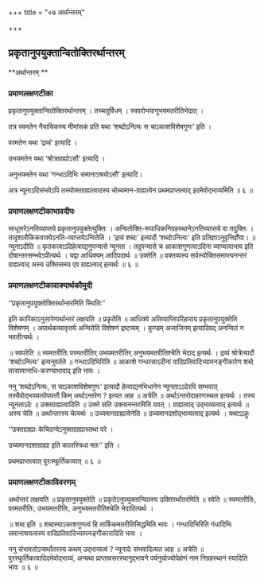 +++
title = "०७ अर्थान्तरम्"

+++


## प्रकृतानुपयुक्तान्वितोक्तिरर्थान्तरम्

**अर्थान्तरम् **

### **प्रमाणलक्षणटीका**

प्रकृतानुपयुक्तान्वितोक्तिरर्थान्तरम् । तच्चतुर्विधम् । स्वपरोभयानुभयमतरीतिभेदात् ।

तत्र स्वमतेन नैयायिकस्य मीमांसकं प्रति यथा ‘शब्दोऽनित्यः स चाऽकाशविशेषगुणः’ इति ।

परमतेन यथा ‘द्रव्यं’ इत्यादि ।

उभयमतेन यथा ‘श्रोत्रग्राह्योऽसौ’ इत्यादि ।

अनुभयमतेन यथा ‘गन्धाऽदिभिः समानाऽश्रयोऽसौ’ इत्यादि।

अत्र न्यूनाऽदिसंभवेऽपि तस्योक्तग्राह्यत्वादस्य चोच्यमान-ग्राह्यत्वेन प्रथमप्राप्तत्वाद् इदमेवोद्भाव्यमिति ॥ ६ ॥

### **प्रमाणलक्षणटीकाभावदीपः**

साधूत्तरेऽनतिव्याप्तये प्रकृतानुपयुक्तेत्युक्तिः । अन्वितोक्ति-रूपाधिकनिग्रहस्थानेऽनतिव्याप्तये वा तदुक्तिः । तादृशलौकिकवाक्येऽनति-व्याप्तयेऽन्वितेति । ‘द्रव्यं शब्दः’ इत्यादौ ‘शब्दोऽनित्यः’ इति प्रतिज्ञाऽनुवृत्तिर्ज्ञेया। ॥ न्यूनाऽदीति ॥ कृतकत्वाऽदिहेत्वाद्यनुपन्यासे न्यूनता । तदुपन्यासे च आकाशगुणत्वाऽदिना व्याप्यत्वाभाव इति दोषान्तरसम्भवेऽपीत्यर्थः । यद्वा आधिक्यम् आदिपदार्थः ॥ उक्तेति ॥ वक्तव्यस्य सर्वस्योक्तिसमाप्त्यनन्तरं ग्राह्यत्वाद् अस्य उक्तिसमय एव ग्राह्यत्वाद् इत्यर्थः ॥ ६ ॥

### **प्रमाणलक्षणटीकावाक्यार्थकौमुदी**

‘‘प्रकृतानुपयुक्तोक्तिरर्थान्तरमिति स्थितिः’’

इति कारिकाऽनुसारेणार्थान्तरं लक्षयति ॥ प्रकृतेति ॥ आधिक्ये अतिव्याप्तिपरिहाराय प्रकृतानुपयुक्तेति विशेषणम् । अपार्थकव्यावृत्तये अन्वितेति विशेषणं द्रष्टव्यम् । कुण्डम् अजाजिनम् इत्यादिवद् अनन्वितं न भवतीत्यर्थः ।

॥ स्वपरेति ॥ स्वमतरीतिः परमतरीतिर् उभयमतरीतिर् अनुभयमतरीतिश्चेेति
भेदाद् इत्यर्थः । द्रव्यं श्रोत्रेत्यादौ ‘शब्दोऽनित्यः’ इत्यनुवर्तते ॥ गन्धाऽदिभिरिति ॥ आकाशे गन्धरसाऽदीनां वादिप्रतिवादिभ्यामनङ्गीकारेण शब्दे तत्सामानाधि-करण्याभावाद् इति भावः ।

ननु ‘शब्दोऽनित्यः, स चाऽकाशविशेषगुणः’ इत्यादौ हेत्वाद्यनभिधानेन न्यूनताऽऽदेरपि सम्भवात् तस्यैवोद्भाव्यत्वोपपत्तौ किम् अर्थाऽन्तरेण ? इत्यत आह ॥ अत्रेति ॥ अर्थाऽन्तरोदाहरणस्थल इत्यर्थः । तस्य न्यूनताऽदेः ॥ उक्तग्राह्यत्वादिति ॥ उक्ते सति उक्त्यनन्तरमिति यवत् । ग्राह्यत्वाद् उद्भाव्यत्वाद् इत्यर्थः ॥ अस्य चेति ॥ अर्थान्तरस्य चेत्यर्थः ॥ उच्यमानग्राह्यत्वेनेति ॥ उच्यमानदशोद्भाव्यत्वाद् इत्यर्थः । यथाऽऽहुः

‘‘उक्तग्राह्याः केचिदन्येऽनुक्तग्राह्यास्तथा परे ।

उच्यमानदशाग्राह्या इति कालस्त्रिधा मतः’’ इति ।

प्रथमप्राप्तत्वात् पुरःस्फूर्तिकत्वात् ॥ ६ ॥

### **प्रमाणलक्षणटीकाविवरणम्**

अर्थान्तरं लक्षयति ॥ प्रकृतानुपयुक्तेति ॥ प्रकृतेऽनुपयुक्तान्वितस्य उक्तिरर्थांतरमिति ॥ स्वेति ॥ स्वमतरीतिः, परमतरीतिः, उभयमतरीतिः, अनुभयमतरीतिश्चेति भेदादित्यर्थः ।

॥ शब्द इति ॥ शब्दस्याऽकाशगुणत्वं हि तार्किकमतरीतिसिद्धमिति भावः । गन्धादिभिरिति गंधादिभिः समानाश्रयत्वस्य वादिप्रतिवादिभ्यामनङ्गीकारादिति भावः ।

ननु संभावतोऽप्यर्थांतरस्य कथम् उद्भाव्यत्वं ? न्यूनादेः संभवादित्यत आह ॥ अत्रेति ॥ पुरस्फूर्तिकत्वादिदमेवोद्भाव्यं, अन्यथा प्राप्तावसरस्यानुद्भावने पर्यनुयोज्योपेक्षेणं नाम निग्रहस्थानं स्यादिति भावः ॥ ६ ॥

